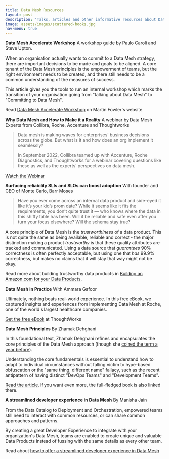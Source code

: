 ```yaml
---
title: Data Mesh Resources
layout: post
description: 'Talks, articles and other informative resources about Data Mesh.'
image: assets/images/scattered-books.jpg
nav-menu: true
---
```


**Data Mesh Accelerate Workshop**
A workshop guide by Paulo Caroli and Steve Upton.

When an organisation actually wants to commit to a Data Mesh strategy, there are
important decisions to be made and goals to be aligned. A core tenant of the
Data Mesh principles is the empowerment of teams, but the right environment 
needs to be created, and there still needs to be a common understanding of the 
measures of success.

This article gives you the tools to run an internal workshop which marks 
the transition of your organisation going from "talking about Data Mesh" to 
"Committing to Data Mesh".

Read [Data Mesh Accelerate Workshop](https://martinfowler.com/articles/data-mesh-accelerate-workshop.html) 
on Martin Fowler's website.

**Why Data Mesh and How to Make it a Reality**
A webinar by Data Mesh Experts from Collibra, Roche, Accenture and Thoughtworks

> Data mesh is making waves for enterprises’ business decisions across the globe.
> But what is it and how does an org implement it seamlessly?
> 
> In September 2022, Collibra teamed up with Accenture, Roche Diagnostics, and 
> Thoughtworks for a webinar covering questions like these as well as the experts’
> perspectives on data mesh.

[Watch the Webinar](https://www.collibra.com/us/en/resources/why-data-mesh-and-how-to-make-it-a-reality)

**Surfacing reliability SLIs and SLOs can boost adoption**
With founder and CEO of Monte Carlo, Barr Moses

> Have you ever come across an internal data product and side-eyed it like it’s
> your kid’s prom date? While it seems like it fits the requirements, you don’t
> quite trust it — who knows where the data in this shifty table has been. 
> Will it be reliable and safe even after you turn your focus elsewhere? 
> Will the schema stay true?

A core principle of Data Mesh is the _trustworthiness_ of a data product. 
This is not quite the same as being available, reliable and correct - the major
distinction making a product _trustworthy_ is that these quality attributes are
tracked and communicated. Using a data source that _guarantees_ 90% correctness 
is often perfectly acceptable, but using one that _has_ 99.9% correctness, but 
makes no claims that it will stay that way might not be okay.

Read more about building trustworthy data products in [Building an Amazon.com 
for your Data Products](https://www.thoughtworks.com/insights/blog/data-strategy/building-an-amazon-com-for-your-data-products).

**Data Mesh in Practice**
With Ammara Gafoor

Ultimately, nothing beats real-world experience. In this free eBook, we captured 
insights and experiences from implementing Data Mesh at Roche, one of the world's
largest healthcare companies.

[Get the free eBook](https://www.thoughtworks.com/en-de/insights/e-books/data-mesh-in-practice) at ThoughtWorks


**Data Mesh Principles**
By Zhamak Dehghani

In this foundational text, Zhamak Dehghani refines and encapsulates the core 
principles of the Data Mesh approach (though she 
[coined the term a year before](https://martinfowler.com/articles/data-monolith-to-mesh.html)).

Understanding the core fundamentals is essential to understand how to adapt to
individual circumstances without falling victim to hype-based obfuscation or the
"same thing, different name" fallacy, such as the recent antipattern of having 
distinct "DevOps Teams" and "Development Teams".

[Read the article](https://martinfowler.com/articles/data-mesh-principles.html). 
If you want even more, the full-fledged book is also linked there.

**A streamlined developer experience in Data Mesh**
By Manisha Jain

From the Data Catalog to Deployment and Orchestration, empowered teams still 
need to interact with common resources, or can share common approaches and 
patterns.

By creating a great Developer Experience to integrate with your organization's
Data Mesh, teams are enabled to create unique and valuable Data Products instead
of fussing with the same details as every other team.

Read about [how to offer a streamlined developer experience in Data Mesh](https://www.thoughtworks.com/insights/blog/data-strategy/dev-experience-data-mesh-platform)
